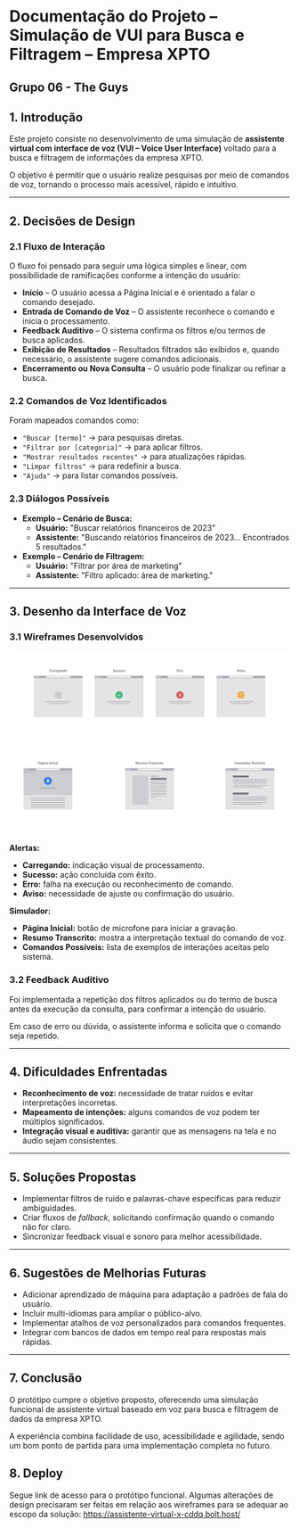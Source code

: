 # Documentação do Projeto – Simulação de VUI para Busca e Filtragem – Empresa XPTO
## Grupo 06 - The Guys

## 1. Introdução

Este projeto consiste no desenvolvimento de uma simulação de **assistente virtual com interface de voz (VUI – Voice User Interface)** voltado para a busca e filtragem de informações da empresa XPTO.

O objetivo é permitir que o usuário realize pesquisas por meio de comandos de voz, tornando o processo mais acessível, rápido e intuitivo.

---

## 2. Decisões de Design

### 2.1 Fluxo de Interação

O fluxo foi pensado para seguir uma lógica simples e linear, com possibilidade de ramificações conforme a intenção do usuário:

* **Início** – O usuário acessa a Página Inicial e é orientado a falar o comando desejado.
* **Entrada de Comando de Voz** – O assistente reconhece o comando e inicia o processamento.
* **Feedback Auditivo** – O sistema confirma os filtros e/ou termos de busca aplicados.
* **Exibição de Resultados** – Resultados filtrados são exibidos e, quando necessário, o assistente sugere comandos adicionais.
* **Encerramento ou Nova Consulta** – O usuário pode finalizar ou refinar a busca.

### 2.2 Comandos de Voz Identificados

Foram mapeados comandos como:

* `"Buscar [termo]"` → para pesquisas diretas.
* `"Filtrar por [categoria]"` → para aplicar filtros.
* `"Mostrar resultados recentes"` → para atualizações rápidas.
* `"Limpar filtros"` → para redefinir a busca.
* `"Ajuda"` → para listar comandos possíveis.

### 2.3 Diálogos Possíveis

* **Exemplo – Cenário de Busca:**
    * **Usuário:** "Buscar relatórios financeiros de 2023"
    * **Assistente:** "Buscando relatórios financeiros de 2023… Encontrados 5 resultados."
* **Exemplo – Cenário de Filtragem:**
    * **Usuário:** "Filtrar por área de marketing"
    * **Assistente:** "Filtro aplicado: área de marketing."

---

## 3. Desenho da Interface de Voz

### 3.1 Wireframes Desenvolvidos
![Alertas](assets/Alertas.png)
![Simulador](assets/Simulador.png)



**Alertas:**
* **Carregando:** indicação visual de processamento.
* **Sucesso:** ação concluída com êxito.
* **Erro:** falha na execução ou reconhecimento de comando.
* **Aviso:** necessidade de ajuste ou confirmação do usuário.

**Simulador:**
* **Página Inicial:** botão de microfone para iniciar a gravação.
* **Resumo Transcrito:** mostra a interpretação textual do comando de voz.
* **Comandos Possíveis:** lista de exemplos de interações aceitas pelo sistema.

### 3.2 Feedback Auditivo

Foi implementada a repetição dos filtros aplicados ou do termo de busca antes da execução da consulta, para confirmar a intenção do usuário.

Em caso de erro ou dúvida, o assistente informa e solicita que o comando seja repetido.

---

## 4. Dificuldades Enfrentadas

* **Reconhecimento de voz:** necessidade de tratar ruídos e evitar interpretações incorretas.
* **Mapeamento de intenções:** alguns comandos de voz podem ter múltiplos significados.
* **Integração visual e auditiva:** garantir que as mensagens na tela e no áudio sejam consistentes.

---

## 5. Soluções Propostas

* Implementar filtros de ruído e palavras-chave específicas para reduzir ambiguidades.
* Criar fluxos de _fallback_, solicitando confirmação quando o comando não for claro.
* Sincronizar feedback visual e sonoro para melhor acessibilidade.

---

## 6. Sugestões de Melhorias Futuras

* Adicionar aprendizado de máquina para adaptação a padrões de fala do usuário.
* Incluir multi-idiomas para ampliar o público-alvo.
* Implementar atalhos de voz personalizados para comandos frequentes.
* Integrar com bancos de dados em tempo real para respostas mais rápidas.

---

## 7. Conclusão

O protótipo cumpre o objetivo proposto, oferecendo uma simulação funcional de assistente virtual baseado em voz para busca e filtragem de dados da empresa XPTO.

A experiência combina facilidade de uso, acessibilidade e agilidade, sendo um bom ponto de partida para uma implementação completa no futuro.

## 8. Deploy
Segue link de acesso para o protótipo funcional. Algumas alterações de design precisaram ser feitas em relação aos wireframes para se adequar ao escopo da solução:
https://assistente-virtual-x-cddq.bolt.host/
